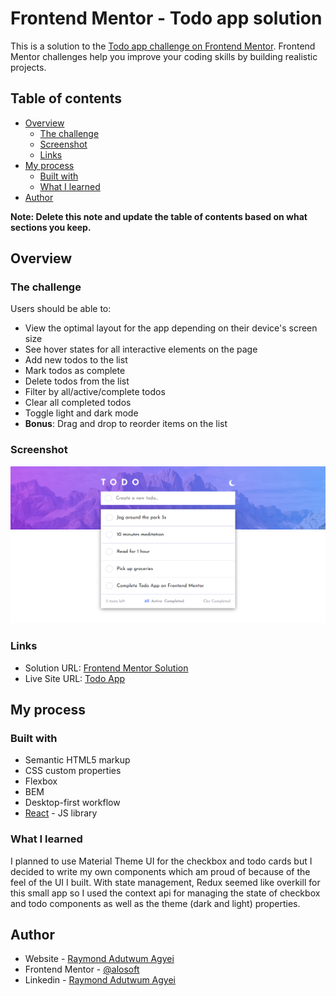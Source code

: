 # Frontend Mentor - Todo app solution

This is a solution to the [Todo app challenge on Frontend Mentor](https://www.frontendmentor.io/challenges/todo-app-Su1_KokOW). Frontend Mentor challenges help you improve your coding skills by building realistic projects. 

## Table of contents

- [Overview](#overview)
  - [The challenge](#the-challenge)
  - [Screenshot](#screenshot)
  - [Links](#links)
- [My process](#my-process)
  - [Built with](#built-with)
  - [What I learned](#what-i-learned)
- [Author](#author)

**Note: Delete this note and update the table of contents based on what sections you keep.**

## Overview

### The challenge

Users should be able to:

- View the optimal layout for the app depending on their device's screen size
- See hover states for all interactive elements on the page
- Add new todos to the list
- Mark todos as complete
- Delete todos from the list
- Filter by all/active/complete todos
- Clear all completed todos
- Toggle light and dark mode
- **Bonus**: Drag and drop to reorder items on the list

### Screenshot

![](./todo_app.png)


### Links

- Solution URL: [Frontend Mentor Solution](https://www.frontendmentor.io/solutions/responsive-todo-app-with-react-js-for-mobile-tablet-desktop-JKZyihDzr)
- Live Site URL: [Todo App](https://frontend-mentor-todo-app-nu.vercel.app/)

## My process

### Built with

- Semantic HTML5 markup
- CSS custom properties
- Flexbox
- BEM
- Desktop-first workflow
- [React](https://reactjs.org/) - JS library


### What I learned

I planned to use Material Theme UI for the checkbox and todo cards but I decided to write my own components which am proud of because of the feel of the UI I built.
With state management, Redux seemed like overkill for this small app so I used the context api for managing the state of checkbox and todo components as well as the theme (dark and light) properties.


## Author

- Website - [Raymond Adutwum Agyei](https://corps-ai.herokuapp.com)
- Frontend Mentor - [@alosoft](https://www.frontendmentor.io/profile/alosoft)
- Linkedin - [Raymond Adutwum Agyei](https://www.linkedin.com/in/raymond-adutwum-agyei-366929117/)

